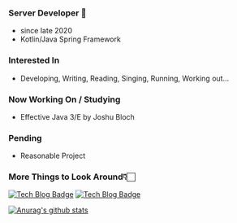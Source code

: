 
### Server Developer 👋
- since late 2020
- Kotlin/Java Spring Framework

### Interested In
- Developing, Writing, Reading, Singing, Running, Working out...

### Now Working On / Studying 
- Effective Java 3/E by Joshu Bloch

### Pending
- Reasonable Project

### More Things to Look Around👇🏻
[![Tech Blog Badge](http://img.shields.io/badge/-My%20Private%20Blog-black?style=flat-square&logo=git&link=https://velog.io/@ko-ing)](https://velog.io/@ko-ing)
[![Tech Blog Badge](http://img.shields.io/badge/-Development%20Study-black?style=flat-square&logo=notion&link=https://grizzled-saxophone-561.notion.site/Development-Study-15d76597f72648f8bcb035344f92d9ab)](https://grizzled-saxophone-561.notion.site/Development-Study-15d76597f72648f8bcb035344f92d9ab)

[![Anurag's github stats](https://github-readme-stats.vercel.app/api?username=ko-ing)](https://github.com/anuraghazra/github-readme-stats)

<!--
**ko-ing/ko-ing** is a ✨ _special_ ✨ repository because its `README.md` (this file) appears on your GitHub profile.

Here are some ideas to get you started:

- 🔭 I’m currently working on ...
- 🌱 I’m currently learning ...
- 👯 I’m looking to collaborate on ...
- 🤔 I’m looking for help with ...
- 💬 Ask me about ...
- 📫 How to reach me: ...
- 😄 Pronouns: ...
- ⚡ Fun fact: ...
-->

